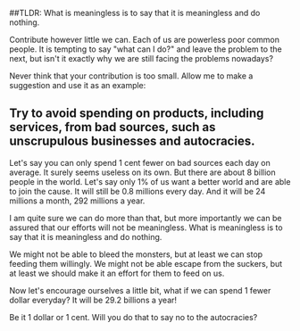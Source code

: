 ##TLDR: What is meaningless is to say that it is meaningless and do nothing.

Contribute however little we can. Each of us are powerless poor common people. It is tempting to say "what can I do?" and leave the problem to the next, but isn't it exactly why we are still facing the problems nowadays?

Never think that your contribution is too small. Allow me to make a suggestion and use it as an example:
## Try to avoid spending on products, including services, from bad sources, such as unscrupulous businesses and autocracies.

Let's say you can only spend 1 cent fewer on bad sources each day on average. It surely seems useless on its own. But there are about 8 billion people in the world. Let's say only 1% of us want a better world and are able to join the cause. It will still be 0.8 millions every day. And it will be 24 millions a month, 292 millions a year.

I am quite sure we can do more than that, but more importantly we can be assured that our efforts will not be meaningless. What is meaningless is to say that it is meaningless and do nothing.

We might not be able to bleed the monsters, but at least we can stop feeding them willingly. We might not be able escape from the suckers, but at least we should make it an effort for them to feed on us.

Now let's encourage ourselves a little bit, what if we can spend 1 fewer dollar everyday? It will be 29.2 billions a year!

Be it 1 dollar or 1 cent. Will you do that to say no to the autocracies?
